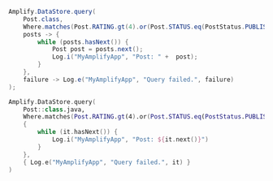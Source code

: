 <amplify-block-switcher>
<amplify-block name="Java">

```java
Amplify.DataStore.query(
    Post.class,
    Where.matches(Post.RATING.gt(4).or(Post.STATUS.eq(PostStatus.PUBLISHED))),
    posts -> {
        while (posts.hasNext()) {
            Post post = posts.next();
            Log.i("MyAmplifyApp", "Post: " +  post);
        }
    },
    failure -> Log.e("MyAmplifyApp", "Query failed.", failure)
);
```

</amplify-block>
<amplify-block name="Kotlin">

```kotlin
Amplify.DataStore.query(
    Post::class.java,
    Where.matches(Post.RATING.gt(4).or(Post.STATUS.eq(PostStatus.PUBLISHED))),
    {
        while (it.hasNext()) {
            Log.i("MyAmplifyApp", "Post: ${it.next()}")
        }
    },
    { Log.e("MyAmplifyApp", "Query failed.", it) }
)
```

</amplify-block>
<amplify-block name="Kotlin">

```kotlin

```
